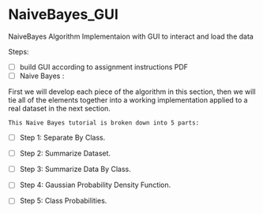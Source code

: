 # NaiveBayes_GUI
NaiveBayes Algorithm Implementaion with GUI to interact and load the data

Steps:

* [ ]  build GUI according to assignment instructions PDF
* [ ]  Naive Bayes :

  First we will develop each piece of the algorithm in this section, then we will tie all of the elements together into a working implementation applied to a real dataset in the     next section.

    This Naive Bayes tutorial is broken down into 5 parts:

   * [ ] Step 1: Separate By Class.
   * [ ] Step 2: Summarize Dataset.
   * [ ] Step 3: Summarize Data By Class.
   * [ ] Step 4: Gaussian Probability Density Function.
   * [ ] Step 5: Class Probabilities.


 
